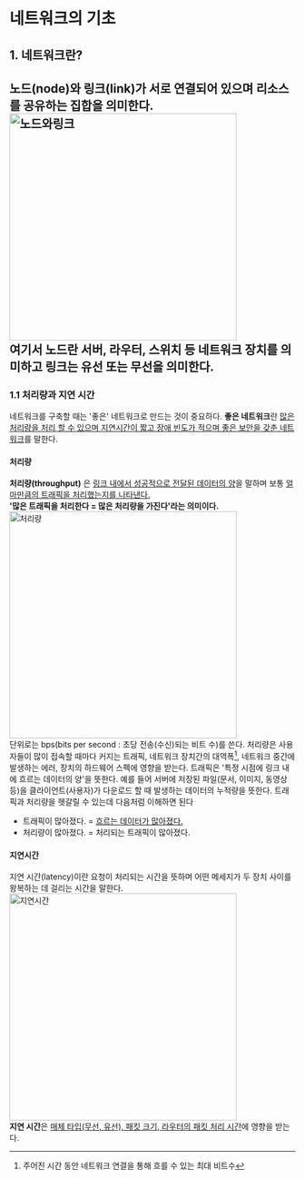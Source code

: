 # 네트워크의 기초

## 1. 네트워크란?
노드(node)와 링크(link)가 서로 연결되어 있으며 리소스를 공유하는 집합을 의미한다.<br/>
<img src="https://github.com/Nagons-Coding-Atelier/study_for_dev/assets/147041262/55eb49c5-e515-462e-98fa-1ffb15567ba3" title="노드와링크" alt="노드와링크" width="400"><br/>
여기서 노드란 서버, 라우터, 스위치 등 네트워크 장치를 의미하고 링크는 유선 또는 무선을 의미한다.
---

### 1.1 처리량과 지연 시간
네트워크를 구축할 때는 '좋은' 네트워크로 만드는 것이 중요하다. **좋은 네트워크**란 <u>많은 처리량을 처리 할 수 있으며 지연시간이 짧고 장애 빈도가 적으며 좋은 보안을 갖춘 네트워크</u>를 말한다.

#### 처리량
**처리량\(throughput\)** 은 <u>링크 내에서 성공적으로 전달된 데이터의 양</u>을 말하며 보통 <u>얼마만큼의 트래픽을 처리했는지를 나타낸다.</u><br/>
**'많은 트래픽을 처리한다 = 많은 처리량을 가진다'라는 의미이다.**<br/>
<img src="https://github.com/Nagons-Coding-Atelier/study_for_dev/assets/147041262/cba8065b-fdea-43d7-82f3-e05cdfc6a9e1" title="처리량" alt="처리량" width="400"><br/>
단위로는 bps(bits per second : 초당 전송(수신)되는 비트 수)를 쓴다. 처리량은 사용자들이 많이 접속할 때마다 커지는 트래픽, 네트워크 장치간의 대역폭[^1], 네트워크 중간에 발생하는 에러, 장치의 하드웨어 스펙에 영향을 받는다.
트래픽은 '특정 시점에 링크 내에 흐르는 데이터의 양'을 뜻한다. 예를 들어 서버에 저장된 파일(문서, 이미지, 동영상 등)을 클라이언트(사용자)가 다운로드 할 때 발생하는 데이터의 누적량을 뜻한다. 트래픽과 처리량을 헷갈릴 수 있는데 다음처럼 이해하면 된다<br/>
- 트래픽이 많아졌다. = <u>흐르는 데이터가 많아졌다.</u>
- 처리량이 많아졌다. = 처리되는 트래픽이 많아졌다.
[^1]: 주어진 시간 동안 네트워크 연결을 통해 흐를 수 있는 최대 비트수

#### 지연시간
지연 시간(latency)이란 요청이 처리되는 시간을 뜻하며 어떤 메세지가 두 장치 사이를 왕복하는 데 걸리는 시간을 말한다.
<img src="https://github.com/Nagons-Coding-Atelier/study_for_dev/assets/147041262/71d1c01f-7c7d-4b96-b9e2-9e559fe12a8a" title="지연시간" alt="지연시간" width="400"><br/>
**지연 시간**은 <u>매체 타입(무선, 유선), 패킷 크기, 라우터의 패킷 처리 시간</u>에 영향을 받는다.



